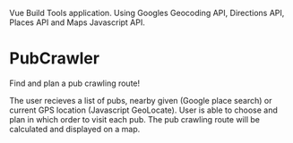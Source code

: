Vue Build Tools application. Using Googles Geocoding API, Directions API, Places API and Maps Javascript API. 

# PubCrawler
Find and plan a pub crawling route! 

The user recieves a list of pubs, nearby given (Google place search) or current GPS location (Javascript GeoLocate). User is able to choose and plan in which order to visit each pub. The pub crawling route will be calculated and displayed on a map.




